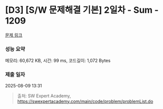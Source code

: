 # [D3] [S/W 문제해결 기본] 2일차 - Sum - 1209 

[문제 링크](https://swexpertacademy.com/main/code/problem/problemDetail.do?contestProbId=AV13_BWKACUCFAYh) 

### 성능 요약

메모리: 60,672 KB, 시간: 99 ms, 코드길이: 1,072 Bytes

### 제출 일자

2025-08-09 13:31



> 출처: SW Expert Academy, https://swexpertacademy.com/main/code/problem/problemList.do